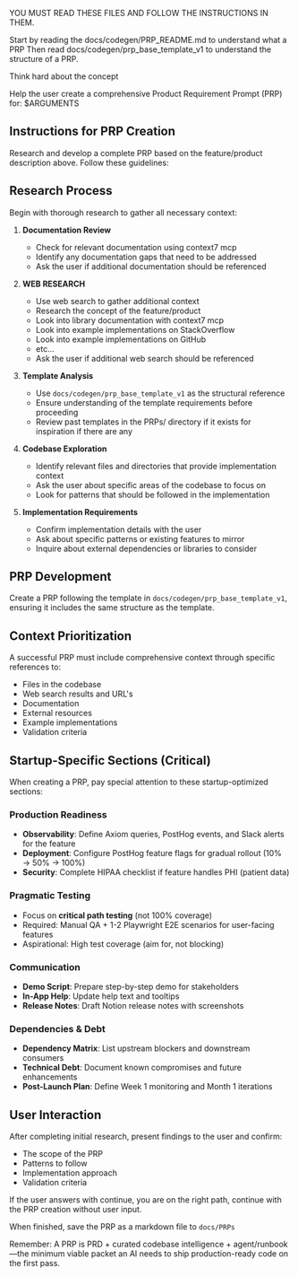YOU MUST READ THESE FILES AND FOLLOW THE INSTRUCTIONS IN THEM.

Start by reading the docs/codegen/PRP_README.md to understand what a PRP
Then read docs/codegen/prp_base_template_v1 to understand the structure of a PRP.

Think hard about the concept

Help the user create a comprehensive Product Requirement Prompt (PRP) for: $ARGUMENTS

## Instructions for PRP Creation

Research and develop a complete PRP based on the feature/product description above. Follow these guidelines:

## Research Process

Begin with thorough research to gather all necessary context:

1. **Documentation Review**
   - Check for relevant documentation using context7 mcp
   - Identify any documentation gaps that need to be addressed
   - Ask the user if additional documentation should be referenced

2. **WEB RESEARCH**
   - Use web search to gather additional context
   - Research the concept of the feature/product
   - Look into library documentation with context7 mcp
   - Look into example implementations on StackOverflow
   - Look into example implementations on GitHub
   - etc...
   - Ask the user if additional web search should be referenced

3. **Template Analysis**
   - Use `docs/codegen/prp_base_template_v1` as the structural reference
   - Ensure understanding of the template requirements before proceeding
   - Review past templates in the PRPs/ directory if it exists for inspiration if there are any

4. **Codebase Exploration**
   - Identify relevant files and directories that provide implementation context
   - Ask the user about specific areas of the codebase to focus on
   - Look for patterns that should be followed in the implementation

5. **Implementation Requirements**
   - Confirm implementation details with the user
   - Ask about specific patterns or existing features to mirror
   - Inquire about external dependencies or libraries to consider

## PRP Development

Create a PRP following the template in `docs/codegen/prp_base_template_v1`, ensuring it includes the same structure as the template.

## Context Prioritization

A successful PRP must include comprehensive context through specific references to:

- Files in the codebase
- Web search results and URL's
- Documentation
- External resources
- Example implementations
- Validation criteria

## Startup-Specific Sections (Critical)

When creating a PRP, pay special attention to these startup-optimized sections:

### Production Readiness

- **Observability**: Define Axiom queries, PostHog events, and Slack alerts for the feature
- **Deployment**: Configure PostHog feature flags for gradual rollout (10% → 50% → 100%)
- **Security**: Complete HIPAA checklist if feature handles PHI (patient data)

### Pragmatic Testing

- Focus on **critical path testing** (not 100% coverage)
- Required: Manual QA + 1-2 Playwright E2E scenarios for user-facing features
- Aspirational: High test coverage (aim for, not blocking)

### Communication

- **Demo Script**: Prepare step-by-step demo for stakeholders
- **In-App Help**: Update help text and tooltips
- **Release Notes**: Draft Notion release notes with screenshots

### Dependencies & Debt

- **Dependency Matrix**: List upstream blockers and downstream consumers
- **Technical Debt**: Document known compromises and future enhancements
- **Post-Launch Plan**: Define Week 1 monitoring and Month 1 iterations

## User Interaction

After completing initial research, present findings to the user and confirm:

- The scope of the PRP
- Patterns to follow
- Implementation approach
- Validation criteria

If the user answers with continue, you are on the right path, continue with the PRP creation without user input.

When finished, save the PRP as a markdown file to `docs/PRPs`

Remember: A PRP is PRD + curated codebase intelligence + agent/runbook—the minimum viable packet an AI needs to ship production-ready code on the first pass.
